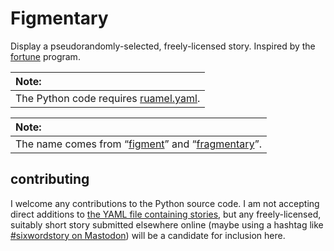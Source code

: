 # Figmentary
Display a pseudorandomly-selected, freely-licensed story. Inspired by the [fortune](https://en.wikipedia.org/wiki/Fortune_(Unix)) program.

| Note:
|:-
| The Python code requires [ruamel.yaml](https://pypi.org/project/ruamel.yaml/).

| Note:
|:-
| The name comes from “[figment](https://en.wiktionary.org/wiki/figment)” and “[fragmentary](https://en.wiktionary.org/wiki/fragmentary)”.

## contributing
I welcome any contributions to the Python source code. I am not accepting direct additions to [the YAML file containing stories](figmentary.yaml), but any freely-licensed, suitably short story submitted elsewhere online (maybe using a hashtag like [#sixwordstory on Mastodon](https://floss.social/tags/sixwordstory)) will be a candidate for inclusion here.
